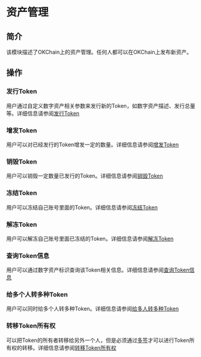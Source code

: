 # 资产管理

## 简介

该模块描述了OKChain上的资产管理。任何人都可以在OKChain上发布新资产。

## 操作

### 发行Token
用户通过自定义数字资产相关参数来发行新的Token，如数字资产描述、发行总量等。详细信息请参阅[发行Token](../getting-start/command/token.md#id2) 

### 增发Token
用户可以对已经发行的Token增发一定的数量。详细信息请参阅[增发Token](../getting-start/command/token.md#id6)

### 销毁Token
用户可以销毁一定数量已发行的Token。详细信息请参阅[销毁Token](../getting-start/command/token.md#id10)

### 冻结Token
用户可以冻结自己账号里面的Token。详细信息请参阅[冻结Token](../getting-start/command/token.md#id14)

### 解冻Token
用户可以解冻自己账号里面已冻结的Token。详细信息请参阅[解冻Token](../getting-start/command/token.md#id18)

### 查询Token信息
用户可以通过数字资产标识查询该Token相关信息。详细信息请参阅[查询Token信息](../getting-start/command/token.md#id22)

### 给多个人转多种Token
用户可以同时给多个人转多种Token。详细信息请参阅[给多人转多种Token](../getting-start/command/token.md#id25)

### 转移Token所有权
可以把Token的所有者转移给另外一个人，但是必须通过[多签](../getting-start/command/send.md#id6)才可以进行Token所有权的转移。详细信息请参阅[转移Token所有权](../getting-start/command/token.md#id28)
